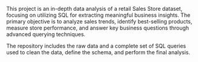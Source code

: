 This project is an in-depth data analysis of a retail Sales Store dataset, focusing on utilizing SQL for extracting meaningful business insights. The primary objective is to analyze sales trends, identify best-selling products, measure store performance, and answer key business questions through advanced querying techniques.

The repository includes the raw data and a complete set of SQL queries used to clean the data, define the schema, and perform the final analysis.
